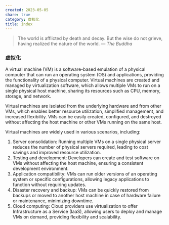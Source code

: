 ```yaml
---
created: 2023-05-05
share: true
category: 虚拟化
title: index
---
```


> The world is afflicted by death and decay. But the wise do not grieve, having realized the nature of the world.
> — <cite>The Buddha</cite>

### 虚拟化
A virtual machine (VM) is a software-based emulation of a physical computer that can run an operating system (OS) and applications, providing the functionality of a physical computer. Virtual machines are created and managed by virtualization software, which allows multiple VMs to run on a single physical host machine, sharing its resources such as CPU, memory, storage, and network.

Virtual machines are isolated from the underlying hardware and from other VMs, which enables better resource utilization, simplified management, and increased flexibility. VMs can be easily created, configured, and destroyed without affecting the host machine or other VMs running on the same host.

Virtual machines are widely used in various scenarios, including:

1. Server consolidation: Running multiple VMs on a single physical server reduces the number of physical servers required, leading to cost savings and improved resource utilization.
2. Testing and development: Developers can create and test software on VMs without affecting the host machine, ensuring a consistent development environment.
3. Application compatibility: VMs can run older versions of an operating system or specific configurations, allowing legacy applications to function without requiring updates.
4. Disaster recovery and backup: VMs can be quickly restored from backups or moved to another host machine in case of hardware failure or maintenance, minimizing downtime.
5. Cloud computing: Cloud providers use virtualization to offer Infrastructure as a Service (IaaS), allowing users to deploy and manage VMs on demand, providing flexibility and scalability.

